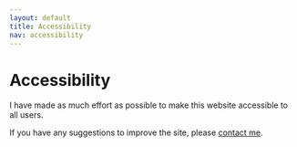 ```yaml
---
layout: default
title: Accessibility
nav: accessibility
---
```

# Accessibility

I have made as much effort as possible to make this website accessible to all users.

If you have any suggestions to improve the site, please [contact me](contact).